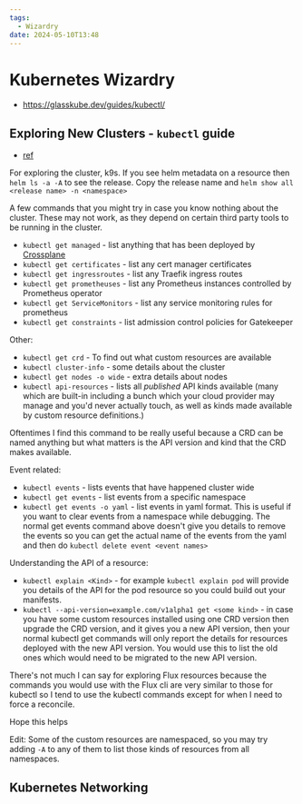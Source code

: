 ```yaml
---
tags:
  - Wizardry
date: 2024-05-10T13:48
---
```

<!-- 2024-05-10-1348 (May 10, 2024 01:48:03 PM) -->

# Kubernetes Wizardry
- https://glasskube.dev/guides/kubectl/ 

## Exploring New Clusters - `kubectl` guide
- [ref](https://www.reddit.com/r/kubernetes/s/5MGCqP1QTj)

For exploring the cluster, k9s. If you see helm metadata on a resource then `helm ls -a -A` to see the release. Copy the release name and `helm show all <release name> -n <namespace>`

A few commands that you might try in case you know nothing about the cluster. These may not work, as they depend on certain third party tools to be running in the cluster.

- `kubectl get managed` - list anything that has been deployed by [Crossplane](crossplane.io)
- `kubectl get certificates` - list any cert manager certificates
- `kubectl get ingressroutes` - list any Traefik ingress routes
- `kubectl get prometheuses` - list any Prometheus instances controlled by Prometheus operator
- `kubectl get ServiceMonitors` - list any service monitoring rules for prometheus
- `kubectl get constraints` - list admission control policies for Gatekeeper

Other:
- `kubectl get crd` - To find out what custom resources are available 
- `kubectl cluster-info` - some details about the cluster
- `kubectl get nodes -o wide` - extra details about nodes
- `kubectl api-resources` - lists all *published* API kinds available (many which are built-in including a bunch which your cloud provider may manage and you'd never actually touch, as well as kinds made available by custom resource definitions.)

Oftentimes I find this command to be really useful because a CRD can be named anything but what matters is the API version and kind that the CRD makes available.

Event related:
- `kubectl events` - lists events that have happened cluster wide
- `kubectl get events` - list events from a specific namespace
- `kubectl get events -o yaml` - list events in yaml format. This is useful if you want to clear events from a namespace while debugging. The normal get events command above doesn't give you details to remove the events so you can get the actual name of the events from the yaml and then do `kubectl delete event <event names>`

Understanding the API of a resource: 
- `kubectl explain <Kind>` - for example `kubectl explain pod` will provide you details of the API for the pod resource so you could build out your manifests.
- `kubectl --api-version=example.com/v1alpha1 get <some kind>` - in case you have some custom resources installed using one CRD version then upgrade the CRD version, and it gives you a new API version, then your normal kubectl get commands will only report the details for resources deployed with the new API version. You would use this to list the old ones which would need to be migrated to the new API version.

There's not much I can say for exploring Flux resources because the commands you would use with the Flux cli are very similar to those for kubectl so I tend to use the kubectl commands except for when I need to force a reconcile. 

Hope this helps

Edit: Some of the custom resources are namespaced, so you may try adding `-A` to any of them to list those kinds of resources from all namespaces.

## Kubernetes Networking


